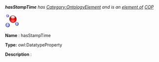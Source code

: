 ___hasStampTime__ 
 has
 [Category:OntologyElement](../../Category/OntologyElement "Category:OntologyElement") 
 and is an
 [element of](../../Property/ElementOf "Property:ElementOf") 
[COP](http://ontologydesignpatterns.org/wiki/Submissions:COP "Submissions:COP")_




  





[![DatatypeProperty](../images/thumb/a/a5/DatatypeProperty.gif/45px-DatatypeProperty.gif)](../../Image/DatatypeProperty.gif "DatatypeProperty")


__Name__ 
 : hasStampTime
 



__Type:__ 
 owl:DatatypeProperty
 



__Description__ 
 :